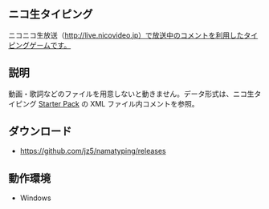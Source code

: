 ## ニコ生タイピング

ニコニコ生放送（http://live.nicovideo.jp）で放送中のコメントを利用したタイピングゲームです。

## 説明

動画・歌詞などのファイルを用意しないと動きません。データ形式は、ニコ生タイピング [Starter Pack](http://pronama.jp/typing/) の XML ファイル内コメントを参照。

## ダウンロード

* https://github.com/jz5/namatyping/releases

## 動作環境

* Windows

